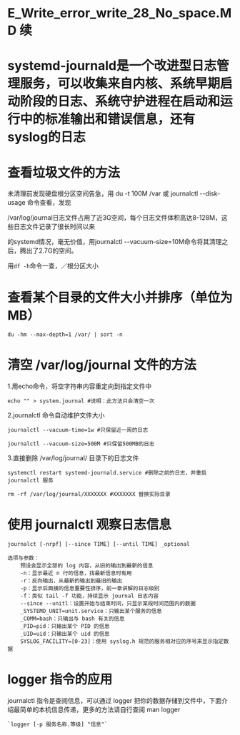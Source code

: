 # E_Write_error_write_28_No_space.MD 续

# systemd-journald是一个改进型日志管理服务，可以收集来自内核、系统早期启动阶段的日志、系统守护进程在启动和运行中的标准输出和错误信息，还有syslog的日志

# 查看垃圾文件的方法

未清理前发现硬盘根分区空间告急，用 du -t 100M /var 或 journalctl --disk-usage 命令查看，发现

/var/log/journal日志文件占用了近3G空间，每个日志文件体积高达8-128M，这些日志文件记录了很长时间以来

的systemd情况，毫无价值，用journalctl --vacuum-size=10M命令将其清理之后，腾出了2.7G的空间。

用`df -h`命令一查，／根分区大小

# 查看某个目录的文件大小并排序（单位为MB）

    du -hm --max-depth=1 /var/ | sort -n

# 清空 /var/log/journal 文件的方法

1.用echo命令，将空字符串内容重定向到指定文件中

    echo "" > system.journal #说明：此方法只会清空一次

2.journalctl 命令自动维护文件大小

    journalctl --vacuum-time=1w #只保留近一周的日志

    journalctl --vacuum-size=500M #只保留500MB的日志

3.直接删除 /var/log/journal/ 目录下的日志文件

    systemctl restart systemd-journald.service #删除之前的日志，并重启 journalctl 服务

    rm -rf /var/log/journal/XXXXXXX #XXXXXXX 替换实际目录

# 使用 journalctl 观察日志信息

    journalct [-nrpf] [--since TIME] [--until TIME] _optional

    选项与参数：
    	预设会显示全部的 log 内容，从旧的输出到最新的信息
    	-n：显示最近 n 行的信息，找最新信息时有用
    	-r：反向输出，从最新的输出到最旧的输出
    	-p：显示后面接的信息重要性排序，前一章讲解的日志级别
    	-f：类似 tail -f 功能，持续显示 journal 日志内容
    	--since --unitl：设置开始与结束时间，只显示某段时间范围内的数据
    	_SYSTEMD_UNIT=unit.service：只输出某个服务的信息
    	_COMM=bash：只输出与 bash 有关的信息
    	_PID=pid：只输出某个 PID 的信息
    	_UID=uid：只输出某个 uid 的信息
    	SYSLOG_FACILITY=[0-23]：使用 syslog.h 规范的服务相对应的序号来显示指定数据

# logger 指令的应用

journalctl 指令是查阅信息，可以通过 logger 把你的数据存储到文件中，下面介绍最简单的本机信息传递，更多的方法请自行查阅 man logger

    `logger [-p 服务名称.等级] "信息"`
